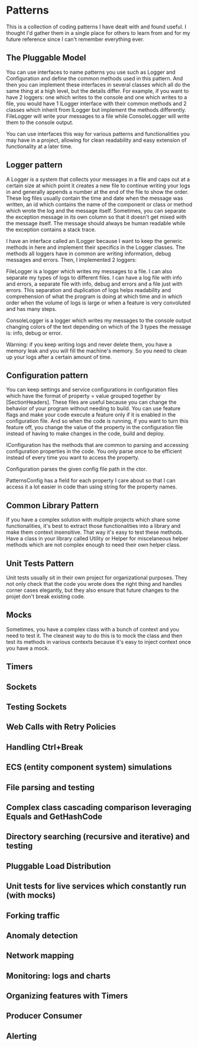 # Patterns

This is a collection of coding patterns I have dealt with and found useful. I thought I'd gather them in a single place for others to learn from and for my future reference since I can't remember everything ever.

## The Pluggable Model

You can use interfaces to name patterns you use such as Logger and Configuration and define the common methods used in this pattern. And then you can implement these interfaces in several classes which all do the same thing at a high level, but the details differ. For example, if you want to have 2 loggers: one which writes to the console and one which writes to a file, you would have 1 ILogger interface with their common methods and 2 classes which inherit from ILogger but implement the methods differently. FileLogger will write your messages to a file while ConsoleLogger will write them to the console output.

You can use interfaces this way for various patterns and functionalities you may have in a project, allowing for clean readability and easy extension of functionality at a later time.

## Logger pattern 

A Logger is a system that collects your messages in a file and caps out at a certain size at which point it creates a new file to continue writing your logs in and generally appends a number at the end of the file to show the order. These log files usually contain the time and date when the message was written, an id which contains the name of the component or class or method which wrote the log and the message itself. Sometimes, you can separate the exception message in its own column so that it doesn't get mixed with the message itself. The message should always be human readable while the exception contains a stack trace.

I have an interface called an ILogger because I want to keep the generic methods in here and implement their specifics in the Logger classes. The methods all loggers have in common are writing information, debug messages and errors. Then, I implemented 2 loggers: 

FileLogger is a logger which writes my messages to a file. I can also separate my types of logs to different files. I can have a log file with info and errors, a separate file with info, debug and errors and a file just with errors. This separation and duplication of logs helps readability and comprehension of what the program is doing at which time and in which order when the volume of logs is large or when a feature is very convoluted and has many steps. 

ConsoleLogger is a logger which writes my messages to the console output changing colors of the text depending on which of the 3 types the message is: info, debug or error.

Warning: if you keep writing logs and never delete them, you have a memory leak and you will fill the machine's memory. So you need to clean up your logs after a certain amount of time.

## Configuration pattern

You can keep settings and service configurations in configuration files which have the format of property = value grouped together by [SectionHeaders]. These files are useful because you can change the behavior of your program without needing to build. You can use feature flags and make your code execute a feature only if it is enabled in the configuration file. And so when the code is running, if you want to turn this feature off, you change the value of the property in the configuration file instead of having to make changes in the code, build and deploy.

IConfiguration has the methods that are common to parsing and accessing configuration properties in the code. You only parse once to be efficient instead of every time you want to access the property. 

Configuration parses the given config file path in the ctor.

PatternsConfig has a field for each property I care about so that I can access it a lot easier in code than using string for the property names.

## Common Library Pattern

If you have a complex solution with multiple projects which share some functionalities, it's best to extract those functionalities into a library and make them context insensitive. That way it's easy to test these methods. Have a class in your library called Utility or Helper for miscelaneous helper methods which are not complex enough to need their own helper class.

## Unit Tests Pattern 

Unit tests usually sit in their own project for organizational purposes. They not only check that the code you wrote does the right thing and handles corner cases elegantly, but they also ensure that future changes to the projet don't break existing code.

## Mocks

Sometimes, you have a complex class with a bunch of context and you need to test it. The cleanest way to do this is to mock the class and then test its methods in various contexts because it's easy to inject context once you have a mock.

## Timers

## Sockets

## Testing Sockets

## Web Calls with Retry Policies

## Handling Ctrl+Break

## ECS (entity component system) simulations

## File parsing and testing

## Complex class cascading comparison leveraging Equals and GetHashCode

## Directory searching (recursive and iterative) and testing

## Pluggable Load Distribution

## Unit tests for live services which constantly run (with mocks)

## Forking traffic

## Anomaly detection

## Network mapping

## Monitoring: logs and charts

## Organizing features with Timers 

## Producer Consumer

## Alerting